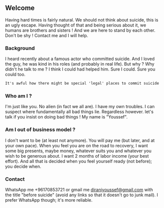 ## Welcome

Having hard times is fairly natural. We should not think about suicide, this is an ugly escape. Having thought of that and being serious about it, we humans are brothers and sisters ! And we are here to stand by each other.
Don't be shy ! Contact me and I will help.

### Background

I heard recently about a famous actor who committed suicide. And I loved the guy, he was kind in his roles (and probably in real life). But why ? Why didn't he talk to me ? I think I could had helped him. Sure I could. Sure you could too.

```markdown
It's awful how there might be special 'legal' places to commit suicide ! Are we that cheap ?!
```

### Who am I ?
I'm just like you. No alien (in fact we all are). I have my own troubles. I can suspect where fundamentally all bad things lie. Regardless however.
let's talk if you insist on doing bad things !
My name is "Youssef".

### Am I out of business model ?
I don't want to be (at least not anymore). You will pay me (but later, and at your own pace). When you feel you are on the road to recovery, I want some big presents, maybe money, whatever suits you and whatever you wish to be generous about. 
I want 2 months of labor income (your best effort). And all that is decided when you feel yourself ready (not before); you decide when.

### Contact

WhatsApp me +96170853721 or gmail me diraniyoussef@gmail.com with the title "before suicide" (avoid any links so that it doesn't go to junk mail).
I prefer WhatsApp though; it's more reliable.
